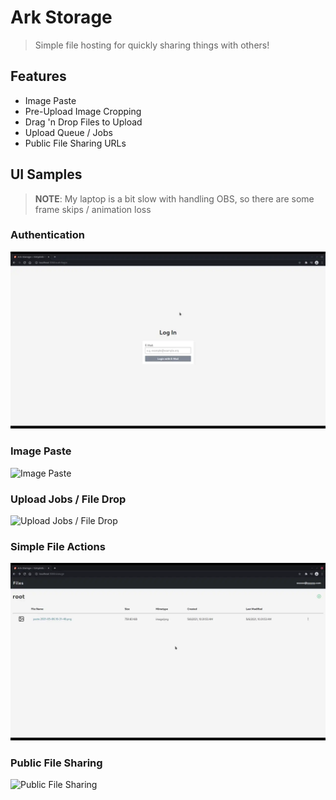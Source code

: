 # Ark Storage

> Simple file hosting for quickly sharing things with others!

## Features

-   Image Paste
-   Pre-Upload Image Cropping
-   Drag 'n Drop Files to Upload
-   Upload Queue / Jobs
-   Public File Sharing URLs

## UI Samples

> **NOTE**: My laptop is a bit slow with handling OBS, so there are some frame skips / animation loss

### Authentication

![Authentication](./.assets/@ark-storage_authentication.webp)

### Image Paste

![Image Paste](./.assets/@ark-storage_image-paste.webp)

### Upload Jobs / File Drop

![Upload Jobs / File Drop](./.assets/@ark-storage_multi_file-drop-upload.webp)

### Simple File Actions

![Simple File Actions](./.assets/@ark-storage_file-actions.webp)

### Public File Sharing

![Public File Sharing](./.assets/@ark-storage_public-file-share.webp)
